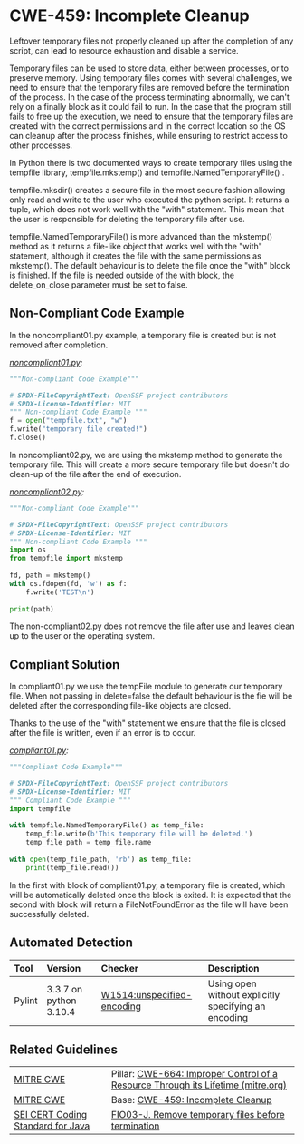 # CWE-459: Incomplete Cleanup

Leftover temporary files not properly cleaned up after the completion of any script, can lead to resource exhaustion and disable a service.

Temporary files can be used to store data, either between processes, or to preserve memory. Using temporary files comes with several challenges, we need to ensure that the temporary files are removed before the termination of the process. In the case of the process terminating abnormally, we can't rely on a finally block as it could fail to run. In the case that the program still fails to free up the execution, we need to ensure that the temporary files are created with the correct permissions and in the correct location so the OS can cleanup after the process finishes, while ensuring to restrict access to other processes.

In Python there is two documented ways to create temporary files using the tempfile library, tempfile.mkstemp() and tempfile.NamedTemporaryFile() .

tempfile.mksdir() creates a secure file in the most secure fashion allowing only read and write to the user who executed the python script. It returns a tuple, which does not work well with the "with" statement. This mean that the user is responsible for deleting the temporary file after use.

tempfile.NamedTemporaryFile() is more advanced than the mkstemp() method as it returns a file-like object that works well with the "with" statement, although it creates the file with the same permissions as mkstemp(). The default behaviour is to delete the file once the "with" block is finished. If the file is needed outside of the with block, the delete_on_close parameter must be set to false.


## Non-Compliant Code Example

In the noncompliant01.py example, a temporary file is created but is not removed after completion.

*[noncompliant01.py](noncompliant01.py):*

```python
"""Non-compliant Code Example"""

# SPDX-FileCopyrightText: OpenSSF project contributors
# SPDX-License-Identifier: MIT
""" Non-compliant Code Example """
f = open("tempfile.txt", "w")
f.write("temporary file created!")
f.close()
```

In noncompliant02.py, we are using the mkstemp method to generate the temporary file. This will create a more secure temporary file but doesn't do clean-up of the file after the end of execution.

*[noncompliant02.py](noncompliant02.py):*

```python
"""Non-compliant Code Example"""

# SPDX-FileCopyrightText: OpenSSF project contributors
# SPDX-License-Identifier: MIT
""" Non-compliant Code Example """
import os
from tempfile import mkstemp
 
fd, path = mkstemp()
with os.fdopen(fd, 'w') as f:
    f.write('TEST\n')
 
print(path)
```

The non-compliant02.py does not remove the file after use and leaves clean up to the user or the operating system.

## Compliant Solution

In compliant01.py we use the tempFile module to generate our temporary file. When not passing in delete=false the default behaviour is the fie will be deleted after the corresponding file-like objects are closed.

Thanks to the use of the "with" statement we ensure that the file is closed after the file is written, even if an error is to occur.

*[compliant01.py](compliant01.py):*

```python
"""Compliant Code Example"""

# SPDX-FileCopyrightText: OpenSSF project contributors
# SPDX-License-Identifier: MIT
""" Compliant Code Example """
import tempfile
 
with tempfile.NamedTemporaryFile() as temp_file:
    temp_file.write(b'This temporary file will be deleted.')
    temp_file_path = temp_file.name
 
with open(temp_file_path, 'rb') as temp_file:
    print(temp_file.read())
```

In the first with block of compliant01.py, a temporary file is created, which will be automatically deleted once the block is exited. It is expected that the second with block will return a FileNotFoundError as the file will have been successfully deleted.

## Automated Detection

|Tool|Version|Checker|Description|
|:---|:---|:---|:---|
|Pylint|3.3.7 on python 3.10.4|[W1514:unspecified-encoding](https://pylint.readthedocs.io/en/latest/user_guide/messages/warning/unspecified-encoding.html)|Using open without explicitly specifying an encoding|

## Related Guidelines

|||
|:---|:---|
|[MITRE CWE](http://cwe.mitre.org/)|Pillar: [CWE-664: Improper Control of a Resource Through its Lifetime (mitre.org)](https://cwe.mitre.org/data/definitions/664.html)|
|[MITRE CWE](http://cwe.mitre.org/)|Base: [CWE-459: Incomplete Cleanup](https://cwe.mitre.org/data/definitions/459.html)|
|[SEI CERT Coding Standard for Java](https://wiki.sei.cmu.edu/confluence/display/java/SEI+CERT+Oracle+Coding+Standard+for+Java)|[FIO03-J. Remove temporary files before termination](https://wiki.sei.cmu.edu/confluence/display/java/FIO03-J.+Remove+temporary+files+before+termination)|
